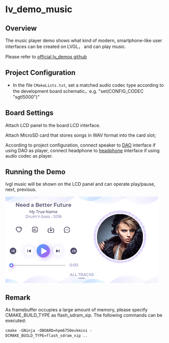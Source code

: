 # lv_demo_music

## Overview

The music player demo shows what kind of modern, smartphone-like user interfaces can be created on LVGL， and can play music.

Please refer to [official lv_demos github](https://github.com/lvgl/lv_demos)

## Project Configuration

- In the file `CMakeLists.txt`, set a matched audio codec type according to the development board schematic，e.g. "set(CONFIG_CODEC "sgtl5000")"

## Board Settings

Attach LCD panel to the board LCD interface.

Attach MicroSD card that stores songs in WAV format into the card slot;

According to project configuration, connect speaker to [DAO](lab_board_app_dao) interface if using DAO as player, connect headphone to [headphone](lab_board_app_headphone) interface if using audio codec as player.

## Running the Demo

lvgl music will be shown on the LCD panel and can operate play/pause, next, previous.

![lv_demo_music](../../../../../assets/sdk/samples/lv_demo_music.gif "lv_demo_music")

## Remark

As framebuffer occupies a large amount of memory, please specify CMAKE_BUILD_TYPE as flash_sdram_xip. The following commands can be executed:
```
cmake -GNinja -DBOARD=hpm6750evkmini -DCMAKE_BUILD_TYPE=flash_sdram_xip ..
```
